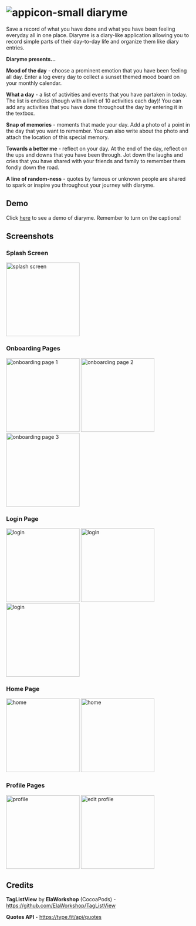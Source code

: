 # ![appicon-small](https://user-images.githubusercontent.com/64238413/151474192-a1f4dd0e-2fdc-4b30-9675-34717686e860.svg) diaryme

Save a record of what you have done and what you have been feeling everyday all in one place. Diaryme is a diary-like application allowing you to record simple parts of their day-to-day life and organize them like diary entries. 

**Diaryme presents…**

**Mood of the day** - choose a prominent emotion that you have been feeling all day. Enter a log every day to collect a sunset themed mood board on your monthly calendar.

**What a day** -  a list of activities and events that you have partaken in today. The list is endless (though with a limit of 10 activities each day)! You can add any activities that you have done throughout the day by entering it in the textbox.

**Snap of memories** - moments that made your day. Add a photo of a point in the day that you want to remember. You can also write about the photo and attach the location of this special memory.

**Towards a better me** - reflect on your day. At the end of the day, reflect on the ups and downs that you have been through. Jot down the laughs and cries that you have shared with your friends and family to remember them fondly down the road.

**A line of random-ness** - quotes by famous or unknown people are shared to spark or inspire you throughout your journey with diaryme.



## Demo

Click [here](https://www.youtube.com/watch?v=p3Ytm3coKLE) to see a demo of diaryme. Remember to turn on the captions! 



## Screenshots

### Splash Screen

<img src="https://user-images.githubusercontent.com/64238413/151480182-6ec2ceb6-fe1b-42bb-b1df-2db0396646ed.png" alt="splash screen" width="200"/> 

### Onboarding Pages

<img src="https://user-images.githubusercontent.com/64238413/151478926-175363a9-727a-415b-96bb-0d6ba23d90bb.png" alt="onboarding page 1" width="200"/> <img src="https://user-images.githubusercontent.com/64238413/151478931-b2b9ded3-4206-4232-83a6-89a73d4be879.png" alt="onboarding page 2" width="200"/> <img src="https://user-images.githubusercontent.com/64238413/151478935-5a380c37-3565-4b2e-85e3-ffec84f64591.png" alt="onboarding page 3" width="200"/>

### Login Page

<img src="https://user-images.githubusercontent.com/64238413/151480479-0cffa356-fc51-472a-b787-9d18f6ef1cb4.png" alt="login" width="200"/> <img src="https://user-images.githubusercontent.com/64238413/151480600-620006a9-04ba-43e7-9801-6e28377bb90b.png" alt="login" width="200"/> <img src="https://user-images.githubusercontent.com/64238413/151480604-6252e4c3-8d16-4e61-8b50-05e4e922bfb0.png" alt="login" width="200"/> 

### Home Page

<img src="https://user-images.githubusercontent.com/64238413/151480836-66787406-476d-4da3-9e88-1e64caa5499c.png" alt="home" width="200"/> <img src="https://user-images.githubusercontent.com/64238413/151480830-2e553097-ea6a-4864-a4b2-cfa92b2033f1.png" alt="home" width="200"/> 

### Profile Pages

<img src="https://user-images.githubusercontent.com/64238413/151480850-d3192da9-13a1-46d5-ba60-589e4da80761.png" alt="profile" width="200"/> <img src="https://user-images.githubusercontent.com/64238413/151480860-67442d90-8d39-48d0-ac0a-7e2241afa243.png" alt="edit profile" width="200"/> 





<!-- 
Done: 

![Onboarding Pg1](https://user-images.githubusercontent.com/64238413/151478926-175363a9-727a-415b-96bb-0d6ba23d90bb.png) 
![Onboarding Pg2](https://user-images.githubusercontent.com/64238413/151478931-b2b9ded3-4206-4232-83a6-89a73d4be879.png)
![Onboarding Pg3](https://user-images.githubusercontent.com/64238413/151478935-5a380c37-3565-4b2e-85e3-ffec84f64591.png) 
![Splash Screen](https://user-images.githubusercontent.com/64238413/151480182-6ec2ceb6-fe1b-42bb-b1df-2db0396646ed.png)
![Login](https://user-images.githubusercontent.com/64238413/151480479-0cffa356-fc51-472a-b787-9d18f6ef1cb4.png)
![Login Validation](https://user-images.githubusercontent.com/64238413/151480600-620006a9-04ba-43e7-9801-6e28377bb90b.png)
![Login Filled](https://user-images.githubusercontent.com/64238413/151480604-6252e4c3-8d16-4e61-8b50-05e4e922bfb0.png)
![Home with Entry](https://user-images.githubusercontent.com/64238413/151480830-2e553097-ea6a-4864-a4b2-cfa92b2033f1.png)
![Home](https://user-images.githubusercontent.com/64238413/151480836-66787406-476d-4da3-9e88-1e64caa5499c.png)
![Profile](https://user-images.githubusercontent.com/64238413/151480850-d3192da9-13a1-46d5-ba60-589e4da80761.png)
![Edit Profile](https://user-images.githubusercontent.com/64238413/151480860-67442d90-8d39-48d0-ac0a-7e2241afa243.png)

Not done:

![Diary Entry Pg1 Selected](https://user-images.githubusercontent.com/64238413/151481021-fa3324e1-46de-4d7b-adc2-5e2ea6fcc148.png)
![Diary Entry Pg1 Validation](https://user-images.githubusercontent.com/64238413/151481032-33f87c5a-7551-4a08-924f-0333da3d6ac3.png)
![Diary Entry Pg1](https://user-images.githubusercontent.com/64238413/151481036-95bcd5f6-a462-4f72-97c5-3bb343057b9a.png)
![Diary Entry Pg2 Add](https://user-images.githubusercontent.com/64238413/151481186-2e525e5e-891f-43c7-a7c5-4b38bf841b7a.png)
![Diary Entry Pg2 Selected](https://user-images.githubusercontent.com/64238413/151481191-ab683d3f-2c7a-4a9c-9c76-c14c08334937.png)
![Diary Entry Pg2](https://user-images.githubusercontent.com/64238413/151481197-5fdc5542-d7ee-4e15-ab3d-7b704f6979b1.png)
![Diary Entry Pg2 Validation](https://user-images.githubusercontent.com/64238413/151481194-a4a243df-f9d3-41ff-bd0b-fbfac95995c8.png)
![Diary Entry Pg3 Filled](https://user-images.githubusercontent.com/64238413/151481202-3d2a1012-9bb1-4607-a32f-cbe299793d7f.png)
![Diary Entry Pg3 Upload](https://user-images.githubusercontent.com/64238413/151481205-f280df61-f4aa-4186-ab90-914270dd7e81.png)
![Diary Entry Pg3](https://user-images.githubusercontent.com/64238413/151481211-8a48ffb6-aff2-4a18-b560-95b2dc33addd.png)
![Diary Entry Pg4 Filled](https://user-images.githubusercontent.com/64238413/151481213-1a4d96ad-f186-4d23-80b9-afc50bae9bf6.png)
![Diary Entry Pg4](https://user-images.githubusercontent.com/64238413/151481215-e3e06f4d-6ab6-4857-9aab-8cba7e44a689.png)
![Diary Entry Completed](https://user-images.githubusercontent.com/64238413/151481302-70c205d1-c937-4c48-b482-7b24e1fecca3.png)
-->



## Credits

**TagListView** by **ElaWorkshop** (CocoaPods) - https://github.com/ElaWorkshop/TagListView 

**Quotes API** - https://type.fit/api/quotes
